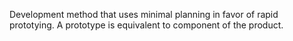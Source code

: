 Development method that uses minimal planning in favor of rapid prototying. A prototype is equivalent to component of the product.